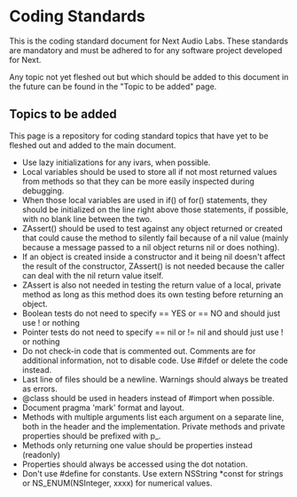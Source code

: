 # Coding Standards

This is the coding standard document for Next Audio Labs. These standards are mandatory and must be adhered to for any software project developed for Next.

Any topic not yet fleshed out but which should be added to this document in the future can be found in the "Topic to be added" page.

## Topics to be added

This page is a repository for coding standard topics that have yet to be fleshed out and added to the main document.

* Use lazy initializations for any ivars, when possible.
* Local variables should be used to store all if not most returned values from methods so that they can be more easily inspected during debugging.
* When those local variables are used in if() of for() statements, they should be initialized on the line right above those statements, if possible, with no blank line between the two.
* ZAssert() should be used to test against any object returned or created that could cause the method to silently fail because of a nil value (mainly because a message passed to a nil object returns nil or does nothing).
* If an object is created inside a constructor and it being nil doesn't affect the result of the constructor, ZAssert() is not needed because the caller can deal with the nil return value itself.
* ZAssert is also not needed in testing the return value of a local, private method as long as this method does its own testing before returning an object.
* Boolean tests do not need to specify == YES or == NO and should just use ! or nothing
* Pointer tests do not need to specify == nil or != nil and should just use ! or nothing
* Do not check-in code that is commented out. Comments are for additional information, not to disable code. Use #ifdef or delete the code instead.
* Last line of files should be a newline.
Warnings should always be treated as errors.
* @class should be used in headers instead of #import when possible.
* Document pragma 'mark' format and layout.
* Methods with multiple arguments list each argument on a separate line, both in the header and the implementation.
Private methods and private properties should be prefixed with p_.
* Methods only returning one value should be properties instead (readonly)
* Properties should always be accessed using the dot notation.
* Don't use #define for constants. Use extern NSString *const for strings or NS_ENUM(NSInteger, xxxx) for numerical values.

